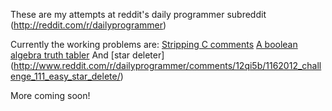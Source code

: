 These are my attempts at reddit's daily programmer subreddit (http://reddit.com/r/dailyprogrammer)

Currently the working problems are:
[Stripping C comments](http://www.reddit.com/r/dailyprogrammer/comments/wvg2r/7182012_challenge_79_difficult_remove_c_comments/)
[A boolean algebra truth tabler](http://www.reddit.com/r/dailyprogrammer/comments/12k3xw/1132012_challenge_110_difficult_you_cant_handle/)
And [star deleter] (http://www.reddit.com/r/dailyprogrammer/comments/12qi5b/1162012_challenge_111_easy_star_delete/)

More coming soon!
